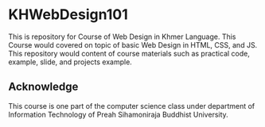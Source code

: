 # KHWebDesign101
This is repository for Course of Web Design in Khmer Language. This Course would covered on topic of basic Web Design in HTML, CSS, and JS.
This repository would content of course materials such as practical code, example, slide, and projects example.
## Acknowledge 
This course is one part of the computer science class under department of Information Technology of Preah Sihamoniraja Buddhist University.
